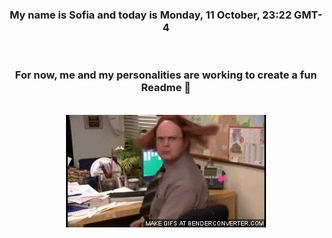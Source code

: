 


<div align="center">
<h3 >My name is Sofia and today is Monday, 11 October, 23:22 GMT-4</h3><br>
<h3 >For now, me and my personalities are working to create a fun Readme 👋
</h3><br>
<img src='img/dwight.gif' alt='working...'/>
</div>
